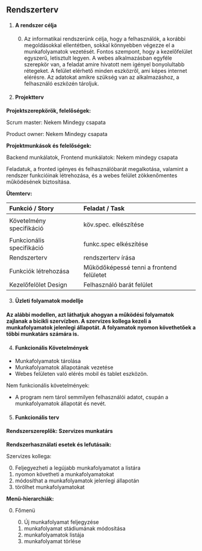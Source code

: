 ## Rendszerterv

1. #### A rendszer célja
   0. Az informatikai rendszerünk célja, hogy a felhasználók, a korábbi megoldásokkal ellentétben, sokkal könnyebben végezze el a munkafolyamatok vezetését. Fontos szempont, hogy a kezelőfelület egyszerű, letisztult legyen. A webes alkalmazásban egyféle szerepkör van, a feladat amire hivatott nem igényel bonyolultabb rétegeket. A felület elérhető minden eszközről, ami képes internet elérésre. Az adatokat amikre szükség van az alkalmazáshoz, a felhasználó eszközén tároljuk.

2. #### Projektterv
**Projektszerepkörök, felelőségek:**

Scrum master: Nekem Mindegy csapata

Product owner: Nekem Mindegy csapata

**Projektmunkások és felelőségek:**

Backend munkálatok, Frontend munkálatok: Nekem mindegy csapata

Feladatuk, a fronted igényes és felhasználóbarát megalkotása, valamint a rendszer funkcióinak létrehozása, és a webes felület zökkenőmentes működésének biztosítása.

**Ütemterv:**


|**Funkció / Story**|**Feladat / Task**|
| :- | :- |
|Követelmény specifikáció|<p>köv.spec. elkészítése</p><p></p>|
|Funkcionális specifikáció|funkc.spec elkészítése|
|Rendszerterv|rendszerterv írása|
|Funkciók létrehozása|Működőképessé tenni a frontend felületet|
|Kezelőfelölet Design|Felhasználó barát felület|


3. #### Üzleti folyamatok modellje
#### Az alábbi modellen, azt láthatjuk ahogyan a működési folyamatok zajlanak a bicikli szervízben. A szervizes kollega kezeli a munkafolyamatok jelenlegi állapotát. A folyamatok nyomon követhetőek a többi munkatárs számára is.

4. #### Funkcionális Követelmények
- Munkafolyamatok tárolása
- Munkafolyamatok állapotának vezetése
- Webes felületen való elérés mobil és tablet eszközön.

Nem funkcionális követelmények:

- A program nem tárol semmilyen felhasználói adatot, csupán a munkafolyamatok állapotát és nevét.


5. #### Funkcionális terv
#### **Rendszerszereplők**:   Szervizes munkatárs
**Rendszerhasználati esetek és lefutásaik:**

Szervizes kollega:

0. Feljegyezheti a legújabb munkafolyamatot a listára
0. nyomon követheti a munkafolyamatokat
0. módosíthat a munkafolyamatok jelenlegi állapotán
0. törölhet munkafolyamatokat


**Menü-hierarchiák:**

0. Főmenü

   0. Új munkafolyamat feljegyzése
   0. munkafolyamat stádiumának módosítása
   0. munkafolyamatok listája
   0. munkafolyamat törlése

